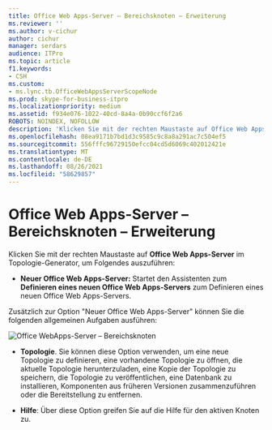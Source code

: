 ```yaml
---
title: Office Web Apps-Server – Bereichsknoten – Erweiterung
ms.reviewer: ''
ms.author: v-cichur
author: cichur
manager: serdars
audience: ITPro
ms.topic: article
f1.keywords:
- CSH
ms.custom:
- ms.lync.tb.OfficeWebAppsServerScopeNode
ms.prod: skype-for-business-itpro
ms.localizationpriority: medium
ms.assetid: f934e076-1022-40cd-8a4a-0b90ccf6f2a6
ROBOTS: NOINDEX, NOFOLLOW
description: 'Klicken Sie mit der rechten Maustaste auf Office Web Apps-Server im Topologie-Generator, um Folgendes auszuführen:'
ms.openlocfilehash: 08ea9171b7bd1d3c9585c9c8a8a291ac7c504ef5
ms.sourcegitcommit: 556fffc96729150efcc04cd5d6069c402012421e
ms.translationtype: MT
ms.contentlocale: de-DE
ms.lasthandoff: 08/26/2021
ms.locfileid: "58629857"
---
```

# <a name="office-web-apps-server-scope-node-expander"></a>Office Web Apps-Server – Bereichsknoten – Erweiterung
 
Klicken Sie mit der rechten Maustaste auf **Office Web Apps-Server** im Topologie-Generator, um Folgendes auszuführen:
  
- **Neuer Office Web Apps-Server:** Startet den Assistenten zum **Definieren eines neuen Office Web Apps-Servers** zum Definieren eines neuen Office Web Apps-Servers.
    
Zusätzlich zur Option "Neuer Office Web Apps-Server" können Sie die folgenden allgemeinen Aufgaben ausführen:
  
![Office WebApps-Server – Bereichsknoten](../../../media/OfficeWebApps_Server_Scope_Node.jpg)
  
- **Topologie**. Sie können diese Option verwenden, um eine neue Topologie zu definieren, eine vorhandene Topologie zu öffnen, die aktuelle Topologie herunterzuladen, eine Kopie der Topologie zu speichern, die Topologie zu veröffentlichen, eine Datenbank zu installieren, Komponenten aus früheren Versionen zusammenzuführen oder die Bereitstellung zu entfernen.
    
- **Hilfe**: Über diese Option greifen Sie auf die Hilfe für den aktiven Knoten zu.
    

